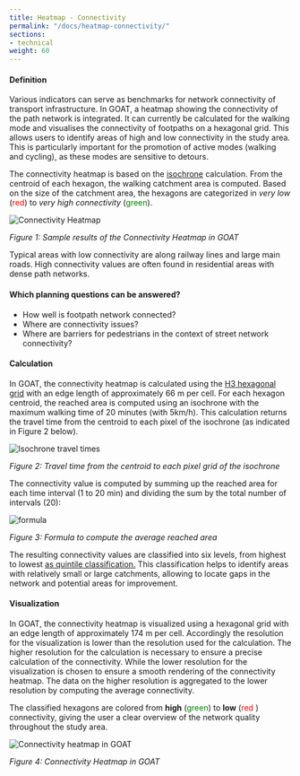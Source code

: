 ```yaml
---
title: Heatmap - Connectivity
permalink: "/docs/heatmap-connectivity/"
sections:
- technical
weight: 60
---
```


#### Definition

Various indicators can serve as benchmarks for network connectivity of transport infrastructure. In GOAT, a heatmap showing the connectivity of the path network is integrated. It can currently be calculated for the walking mode and visualises the connectivity of footpaths on a hexagonal grid. This allows users to identify areas of high and low connectivity in the study area. This is particularly important for the promotion of active modes (walking and cycling), as these modes are sensitive to detours.

The connectivity heatmap is based on the [isochrone](/en/docs/isochrone/ "What is an isochrone?") calculation. From the centroid of each hexagon, the walking catchment area is computed. Based on the size of the catchment area, the hexagons are categorized in <i>very low</i> (<span style="color:red">red</span>) to <i>very high connectivity</i> (<span style="color:green">green</span>).

![Connectivity Heatmap](/images/docs/technical_documentation/connectivity/first_impression_connectivity_en.webp "Connectivity Heatmap")

_Figure 1: Sample results of the Connectivity Heatmap in GOAT_

Typical areas with low connectivity are along railway lines and large main roads. High connectivity values are often found in residential areas with dense path networks.

#### Which planning questions can be answered? 

  - How well is footpath network connected? 
  - Where are connectivity issues? 
  - Where are barriers for pedestrians in the context of street network connectivity? 


#### Calculation

In GOAT, the connectivity heatmap is calculated using the [H3 hexagonal grid](/en/docs/glossary/#h-3-grid "Glossary entry on H3 grid") with an edge length of approximately 66 m per cell. For each hexagon centroid, the reached area is computed using an isochrone with the maximum walking time of 20 minutes (with 5km/h). This calculation returns the travel time from the centroid to each pixel of the isochrone (as indicated in Figure 2 below). 

![Isochrone travel times](/images/docs/technical_documentation/connectivity/isochrone_en.webp "Travel time from the centroid to each pixel grid of the isochrone")

_Figure 2: Travel time from the centroid to each pixel grid of the isochrone_

The connectivity value is computed by summing up the reached area for each time interval (1 to 20 min) and dividing the sum by the total number of intervals (20):


<img src="\images\docs\technical_documentation\connectivity\formula_en.webp" alt="formula" style="max-height:120px;"/>

_Figure 3: Formula to compute the average reached area_


The resulting connectivity values are classified into six levels, from highest to lowest [as quintile classification.](/en/docs/glossary/#quintile-classification "Quintile Classification") This classification helps to identify areas with relatively small or large catchments, allowing to locate gaps in the network and potential areas for improvement. 


#### Visualization 

In GOAT, the connectivity heatmap is visualized using a hexagonal grid with an edge length of approximately 174 m per cell. Accordingly the resolution for the visualization is lower than the resolution used for the calculation. The higher resolution for the calculation is necessary to ensure a precise calculation of the connectivity. While the lower resolution for the visualization is chosen to ensure a smooth rendering of the connectivity heatmap. The data on the higher resolution is aggregated to the lower resolution by computing the average connectivity.

The classified hexagons are colored from **high** (<span style="color:green">green</span>) to **low** (<span style="color:red">red </span>) connectivity, giving the user a clear overview of the network quality throughout the study area. 

![Connectivity heatmap in GOAT](/images/docs/technical_documentation/connectivity/connectivity_new_en.webp "Connectivity heatmap in GOAT")

_Figure 4: Connectivity Heatmap in GOAT_